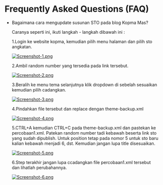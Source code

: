 # Frequently Asked Questions (FAQ)
- Bagaimana cara mengupdate susunan STO pada blog Kopma Mas?
 
    Caranya seperti ini, ikuti langkah - langkah dibawah ini :

    1.Login ke website kopma, kemudian pilih menu halaman dan pilih sto angkatan.

    [![Screenshot-1.png](https://i.postimg.cc/tTPjBktC/Screenshot-1.png)](https://postimg.cc/R6MyFcDj)

    2.Ambil random number yang tersedia pada link tersebut.

    [![Screenshot-2.png](https://i.postimg.cc/cLNFpSyS/Screenshot-2.png)](https://postimg.cc/zV0wh4Gt)

    3.Beralih ke menu tema selanjutnya klik dropdown di sebelah sesuaikan kemudian pilih cadangkan.

    [![Screenshot-3.png](https://i.postimg.cc/TYcbPM5G/Screenshot-3.png)](https://postimg.cc/D880CNcY)

    4.Pindahkan file tersebut dan replace dengan theme-backup.xml

    [![Screenshot-4.png](https://i.postimg.cc/mrjp36nG/Screenshot-4.png)](https://postimg.cc/rdd9Mgch)

    5.CTRL+A kemudian CTRL+C pada theme-backup.xml dan pastekan ke percobaan1.xml. Patekan random number tadi kebawah beserta link sto yang sudah dipublish. Untuk position tetap pada nomor 5 untuk sto baru kalian kebawah menjadi 6, dst. Kemudian jangan lupa title disesuaikan. 

    [![Screenshot-5.png](https://i.postimg.cc/k4n4zDwb/Screenshot-5.png)](https://postimg.cc/NyzBrs3s)

    6.Step terakhir jangan lupa ccadangkan file percobaan1.xml tersebut dan lihatlah perubahannya.

    [![Screenshot-6.png](https://i.postimg.cc/90Hrb1Kc/Screenshot-6.png)](https://postimg.cc/gX4zkyG7)